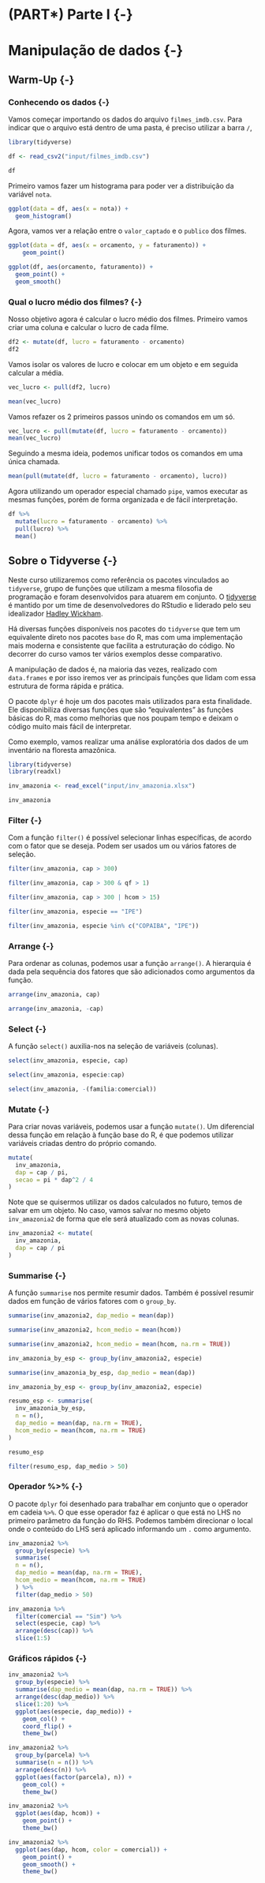 # (PART\*) Parte I  {-}

# Manipulação de dados {-}


## Warm-Up {-}


### Conhecendo os dados {-}

Vamos começar importando os dados do arquivo `filmes_imdb.csv`. Para indicar que o arquivo está dentro de uma pasta, é preciso utilizar a barra `/`, 


```r
library(tidyverse)

df <- read_csv2("input/filmes_imdb.csv")

df
```

Primeiro vamos fazer um histograma para poder ver a distribuição da variável `nota`.


```r
ggplot(data = df, aes(x = nota)) +
  geom_histogram() 
```

Agora, vamos ver a relação entre o `valor_captado` e o `publico` dos filmes.


```r
ggplot(data = df, aes(x = orcamento, y = faturamento)) +
    geom_point()
```



```r
ggplot(df, aes(orcamento, faturamento)) +
  geom_point() +
  geom_smooth()
```


### Qual o lucro médio dos filmes? {-}

Nosso objetivo agora é calcular o lucro médio dos filmes. Primeiro vamos criar uma coluna e calcular o lucro de cada filme.


```r
df2 <- mutate(df, lucro = faturamento - orcamento)
df2
```

Vamos isolar os valores de lucro e colocar em um objeto e em seguida calcular a média.


```r
vec_lucro <- pull(df2, lucro)

mean(vec_lucro)
```

Vamos refazer os 2 primeiros passos unindo os comandos em um só.


```r
vec_lucro <- pull(mutate(df, lucro = faturamento - orcamento))
mean(vec_lucro)
```

Seguindo a mesma ideia, podemos unificar todos os comandos em uma única chamada.


```r
mean(pull(mutate(df, lucro = faturamento - orcamento), lucro))
```

Agora utilizando um operador especial chamado `pipe`, vamos executar as mesmas funções, porém de forma organizada e de fácil interpretação.


```r
df %>% 
  mutate(lucro = faturamento - orcamento) %>% 
  pull(lucro) %>% 
  mean()
```


## Sobre o Tidyverse {-}

Neste curso utilizaremos como referência os pacotes vinculados ao `tidyverse`, grupo de funções que utilizam a mesma filosofia de programação e foram desenvolvidos para atuarem em conjunto. O [tidyverse](https://www.tidyverse.org/) é mantido por um time de desenvolvedores do RStudio e liderado pelo seu idealizador [Hadley Wickham](http://hadley.nz/).

Há diversas funções disponíveis nos pacotes do `tidyverse` que tem um equivalente direto nos pacotes `base` do R, mas com uma implementação mais moderna e consistente que facilita a estruturação do código. No decorrer do curso vamos ter vários exemplos desse comparativo.

A manipulação de dados é, na maioria das vezes, realizado com `data.frames` e por isso iremos ver as principais funções que lidam com essa estrutura de forma rápida e prática.

O pacote `dplyr` é hoje um dos pacotes mais utilizados para esta finalidade. Ele disponibiliza diversas funções que são “equivalentes” às funções básicas do R, mas como melhorias que nos poupam tempo e deixam o código muito mais fácil de interpretar.

Como exemplo, vamos realizar uma análise exploratória dos dados de um inventário na floresta amazônica.


```r
library(tidyverse)
library(readxl)
```


```r
inv_amazonia <- read_excel("input/inv_amazonia.xlsx")

inv_amazonia
```


### Filter {-}

Com a função `filter()` é possível selecionar linhas específicas, de acordo com o fator que se deseja. Podem ser usados um ou vários fatores de seleção.


```r
filter(inv_amazonia, cap > 300)
```


```r
filter(inv_amazonia, cap > 300 & qf > 1)
```


```r
filter(inv_amazonia, cap > 300 | hcom > 15)
```


```r
filter(inv_amazonia, especie == "IPE")
```


```r
filter(inv_amazonia, especie %in% c("COPAIBA", "IPE"))
```


### Arrange {-}

Para ordenar as colunas, podemos usar a função `arrange()`. A hierarquia é dada pela sequência dos fatores que são adicionados como argumentos da função.


```r
arrange(inv_amazonia, cap)
```


```r
arrange(inv_amazonia, -cap)
```


### Select {-}

A função `select()` auxilia-nos na seleção de variáveis (colunas).


```r
select(inv_amazonia, especie, cap)
```


```r
select(inv_amazonia, especie:cap)
```


```r
select(inv_amazonia, -(familia:comercial))
```


### Mutate {-}

Para criar novas variáveis, podemos usar a função `mutate()`. Um diferencial dessa função em relação à função base do R, é que podemos utilizar variáveis criadas dentro do próprio comando.


```r
mutate(
  inv_amazonia,
  dap = cap / pi,
  secao = pi * dap^2 / 4
)
```

Note que se quisermos utilizar os dados calculados no futuro, temos de salvar em um objeto. No caso, vamos salvar no mesmo objeto `inv_amazonia2` de forma que ele será atualizado com as novas colunas.


```r
inv_amazonia2 <- mutate(
  inv_amazonia,
  dap = cap / pi
)
```


### Summarise {-}

A função `summarise` nos permite resumir dados. Também é possível resumir dados em função de vários fatores com o `group_by`.


```r
summarise(inv_amazonia2, dap_medio = mean(dap))
```


```r
summarise(inv_amazonia2, hcom_medio = mean(hcom))
```


```r
summarise(inv_amazonia2, hcom_medio = mean(hcom, na.rm = TRUE))
```


```r
inv_amazonia_by_esp <- group_by(inv_amazonia2, especie)

summarise(inv_amazonia_by_esp, dap_medio = mean(dap))
```


```r
inv_amazonia_by_esp <- group_by(inv_amazonia2, especie)

resumo_esp <- summarise(
  inv_amazonia_by_esp,
  n = n(),
  dap_medio = mean(dap, na.rm = TRUE),
  hcom_medio = mean(hcom, na.rm = TRUE)
)

resumo_esp 
```


```r
filter(resumo_esp, dap_medio > 50)
```


### Operador %>% {-}

O pacote `dplyr` foi desenhado para trabalhar em conjunto que o operador em cadeia `%>%`. O que esse operador faz é aplicar o que está no LHS no primeiro parâmetro da função do RHS. Podemos também direcionar o local onde o conteúdo do LHS será aplicado informando um `.` como argumento.


```r
inv_amazonia2 %>%
  group_by(especie) %>% 
  summarise(
  n = n(),
  dap_medio = mean(dap, na.rm = TRUE),
  hcom_medio = mean(hcom, na.rm = TRUE)
  ) %>% 
  filter(dap_medio > 50)
```


```r
inv_amazonia %>% 
  filter(comercial == "Sim") %>% 
  select(especie, cap) %>% 
  arrange(desc(cap)) %>% 
  slice(1:5)
```


### Gráficos rápidos {-}


```r
inv_amazonia2 %>% 
  group_by(especie) %>% 
  summarise(dap_medio = mean(dap, na.rm = TRUE)) %>% 
  arrange(desc(dap_medio)) %>% 
  slice(1:20) %>% 
  ggplot(aes(especie, dap_medio)) +
    geom_col() +
    coord_flip() +
    theme_bw()
```


```r
inv_amazonia2 %>% 
  group_by(parcela) %>% 
  summarise(n = n()) %>% 
  arrange(desc(n)) %>% 
  ggplot(aes(factor(parcela), n)) +
    geom_col() +
    theme_bw()
```


```r
inv_amazonia2 %>% 
  ggplot(aes(dap, hcom)) +
    geom_point() +
    theme_bw()
```


```r
inv_amazonia2 %>% 
  ggplot(aes(dap, hcom, color = comercial)) +
    geom_point() +
    geom_smooth() +
    theme_bw()
```
